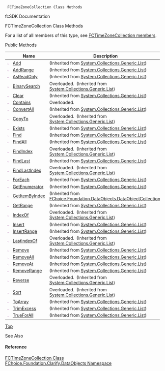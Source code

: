 ﻿     FCTimeZoneCollection Class Methods                                                   

fcSDK Documentation

FCTimeZoneCollection Class Methods

For a list of all members of this type, see [FCTimeZoneCollection members](fcSDK~FChoice.Foundation.Clarify.DataObjects.FCTimeZoneCollection_members.md).

Public Methods

|   | Name | Description |
| --- | --- | --- |
| ![Public Method](dotnetimages/publicMethod.png) | [Add](#) | (Inherited from [System.Collections.Generic.List<FCTimeZone>](#)) |
| ![Public Method](dotnetimages/publicMethod.png) | [AddRange](#) | (Inherited from [System.Collections.Generic.List<FCTimeZone>](#)) |
| ![Public Method](dotnetimages/publicMethod.png) | [AsReadOnly](#) | (Inherited from [System.Collections.Generic.List<FCTimeZone>](#)) |
| ![Public Method](dotnetimages/publicMethod.png) | [BinarySearch](#) | Overloaded.  (Inherited from [System.Collections.Generic.List<FCTimeZone>](#)) |
| ![Public Method](dotnetimages/publicMethod.png) | [Clear](#) | (Inherited from [System.Collections.Generic.List<FCTimeZone>](#)) |
| ![Public Method](dotnetimages/publicMethod.png) | [Contains](fcSDK~FChoice.Foundation.Clarify.DataObjects.FCTimeZoneCollection~Contains.md) | Overloaded.    |
| ![Public Method](dotnetimages/publicMethod.png) | [ConvertAll](#) | (Inherited from [System.Collections.Generic.List<FCTimeZone>](#)) |
| ![Public Method](dotnetimages/publicMethod.png) | [CopyTo](#) | Overloaded.  (Inherited from [System.Collections.Generic.List<FCTimeZone>](#)) |
| ![Public Method](dotnetimages/publicMethod.png) | [Exists](#) | (Inherited from [System.Collections.Generic.List<FCTimeZone>](#)) |
| ![Public Method](dotnetimages/publicMethod.png) | [Find](#) | (Inherited from [System.Collections.Generic.List<FCTimeZone>](#)) |
| ![Public Method](dotnetimages/publicMethod.png) | [FindAll](#) | (Inherited from [System.Collections.Generic.List<FCTimeZone>](#)) |
| ![Public Method](dotnetimages/publicMethod.png) | [FindIndex](#) | Overloaded.  (Inherited from [System.Collections.Generic.List<FCTimeZone>](#)) |
| ![Public Method](dotnetimages/publicMethod.png) | [FindLast](#) | (Inherited from [System.Collections.Generic.List<FCTimeZone>](#)) |
| ![Public Method](dotnetimages/publicMethod.png) | [FindLastIndex](#) | Overloaded.  (Inherited from [System.Collections.Generic.List<FCTimeZone>](#)) |
| ![Public Method](dotnetimages/publicMethod.png) | [ForEach](#) | (Inherited from [System.Collections.Generic.List<FCTimeZone>](#)) |
| ![Public Method](dotnetimages/publicMethod.png) | [GetEnumerator](#) | (Inherited from [System.Collections.Generic.List<FCTimeZone>](#)) |
| ![Public Method](dotnetimages/publicMethod.png) | [GetItemByIndex](fcSDK~FChoice.Foundation.DataObjects.DataObjectCollection`1~GetItemByIndex.md) | (Inherited from [FChoice.Foundation.DataObjects.DataObjectCollection<FCTimeZone>](fcSDK~FChoice.Foundation.DataObjects.DataObjectCollection`1.md)) |
| ![Public Method](dotnetimages/publicMethod.png) | [GetRange](#) | (Inherited from [System.Collections.Generic.List<FCTimeZone>](#)) |
| ![Public Method](dotnetimages/publicMethod.png) | [IndexOf](#) | Overloaded.  (Inherited from [System.Collections.Generic.List<FCTimeZone>](#)) |
| ![Public Method](dotnetimages/publicMethod.png) | [Insert](#) | (Inherited from [System.Collections.Generic.List<FCTimeZone>](#)) |
| ![Public Method](dotnetimages/publicMethod.png) | [InsertRange](#) | (Inherited from [System.Collections.Generic.List<FCTimeZone>](#)) |
| ![Public Method](dotnetimages/publicMethod.png) | [LastIndexOf](#) | Overloaded.  (Inherited from [System.Collections.Generic.List<FCTimeZone>](#)) |
| ![Public Method](dotnetimages/publicMethod.png) | [Remove](#) | (Inherited from [System.Collections.Generic.List<FCTimeZone>](#)) |
| ![Public Method](dotnetimages/publicMethod.png) | [RemoveAll](#) | (Inherited from [System.Collections.Generic.List<FCTimeZone>](#)) |
| ![Public Method](dotnetimages/publicMethod.png) | [RemoveAt](#) | (Inherited from [System.Collections.Generic.List<FCTimeZone>](#)) |
| ![Public Method](dotnetimages/publicMethod.png) | [RemoveRange](#) | (Inherited from [System.Collections.Generic.List<FCTimeZone>](#)) |
| ![Public Method](dotnetimages/publicMethod.png) | [Reverse](#) | Overloaded.  (Inherited from [System.Collections.Generic.List<FCTimeZone>](#)) |
| ![Public Method](dotnetimages/publicMethod.png) | [Sort](#) | Overloaded.  (Inherited from [System.Collections.Generic.List<FCTimeZone>](#)) |
| ![Public Method](dotnetimages/publicMethod.png) | [ToArray](#) | (Inherited from [System.Collections.Generic.List<FCTimeZone>](#)) |
| ![Public Method](dotnetimages/publicMethod.png) | [TrimExcess](#) | (Inherited from [System.Collections.Generic.List<FCTimeZone>](#)) |
| ![Public Method](dotnetimages/publicMethod.png) | [TrueForAll](#) | (Inherited from [System.Collections.Generic.List<FCTimeZone>](#)) |

[Top](#top)

See Also

#### Reference

[FCTimeZoneCollection Class](fcSDK~FChoice.Foundation.Clarify.DataObjects.FCTimeZoneCollection.md)  
[FChoice.Foundation.Clarify.DataObjects Namespace](fcSDK~FChoice.Foundation.Clarify.DataObjects_namespace.md)